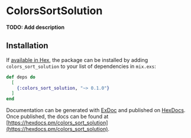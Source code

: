 # ColorsSortSolution

**TODO: Add description**

## Installation

If [available in Hex](https://hex.pm/docs/publish), the package can be installed
by adding `colors_sort_solution` to your list of dependencies in `mix.exs`:

```elixir
def deps do
  [
    {:colors_sort_solution, "~> 0.1.0"}
  ]
end
```

Documentation can be generated with [ExDoc](https://github.com/elixir-lang/ex_doc)
and published on [HexDocs](https://hexdocs.pm). Once published, the docs can
be found at [https://hexdocs.pm/colors_sort_solution](https://hexdocs.pm/colors_sort_solution).

